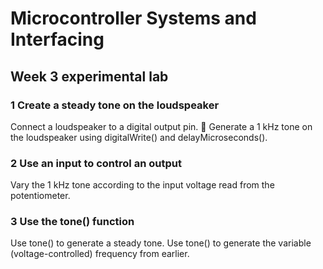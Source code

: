# Microcontroller Systems and Interfacing

## Week 3 experimental lab

### 1 Create a steady tone on the loudspeaker

Connect a loudspeaker to a digital output pin.  Generate a 1 kHz tone on the loudspeaker using digitalWrite() and delayMicroseconds().

### 2 Use an input to control an output

Vary the 1 kHz tone according to the input voltage read from the potentiometer.

### 3 Use the tone() function

Use tone() to generate a steady tone. Use tone() to generate the variable (voltage-controlled) frequency from earlier.
